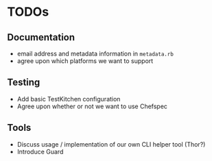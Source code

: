 

TODOs
=====

## Documentation

* email address and metadata information in `metadata.rb`
* agree upon which platforms we want to support



## Testing

* Add basic TestKitchen configuration
* Agree upon whether or not we want to use Chefspec



## Tools

* Discuss usage / implementation of our own CLI helper tool (Thor?)
* Introduce Guard

